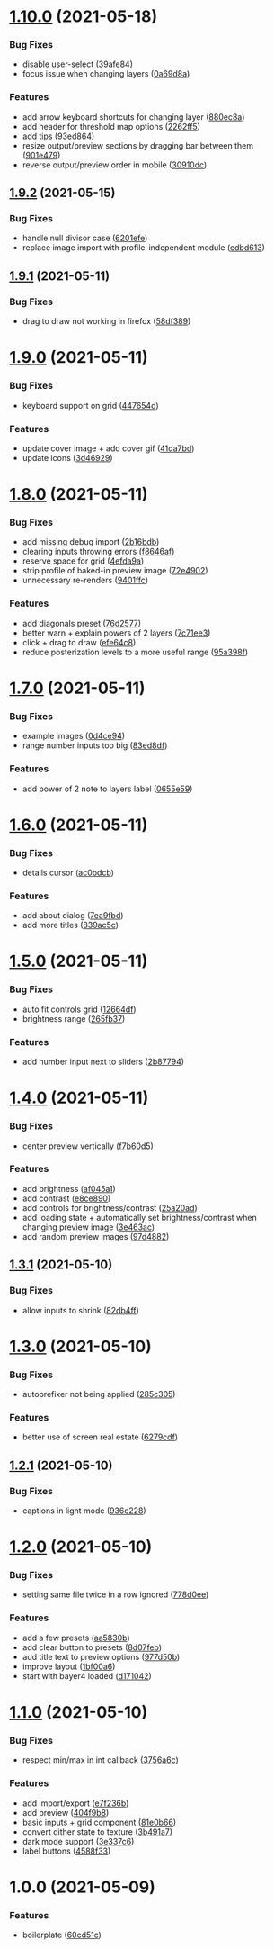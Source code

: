 # [1.10.0](https://github.com/seleb/ordered-dither-maker/compare/v1.9.2...v1.10.0) (2021-05-18)


### Bug Fixes

* disable user-select ([39afe84](https://github.com/seleb/ordered-dither-maker/commit/39afe84467c6257aa6774727e10e21e3bed89717))
* focus issue when changing layers ([0a69d8a](https://github.com/seleb/ordered-dither-maker/commit/0a69d8ae4728b3a309e2b2cb82be3f60f50ae5de))


### Features

* add arrow keyboard shortcuts for changing layer ([880ec8a](https://github.com/seleb/ordered-dither-maker/commit/880ec8aedc7f3f3ad73aa5734b76b2c3a4275ad2))
* add header for threshold map options ([2262ff5](https://github.com/seleb/ordered-dither-maker/commit/2262ff575c421ead3add254017bbb23c20ed06ac))
* add tips ([93ed864](https://github.com/seleb/ordered-dither-maker/commit/93ed8646eb38448632657ec8e31a55b325031d70))
* resize output/preview sections by dragging bar between them ([901e479](https://github.com/seleb/ordered-dither-maker/commit/901e4798ebd2676bc56977eb099784ad8e536206))
* reverse output/preview order in mobile ([30910dc](https://github.com/seleb/ordered-dither-maker/commit/30910dc9cb41b97ee7384b958991851d18a80c2c))

## [1.9.2](https://github.com/seleb/ordered-dither-maker/compare/v1.9.1...v1.9.2) (2021-05-15)


### Bug Fixes

* handle null divisor case ([6201efe](https://github.com/seleb/ordered-dither-maker/commit/6201efe713dd89475ba8a92ae32c9517c8615082))
* replace image import with profile-independent module ([edbd613](https://github.com/seleb/ordered-dither-maker/commit/edbd6139ba2a82d4d93acc0ed4bc5e22c9e043fe))

## [1.9.1](https://github.com/seleb/ordered-dither-maker/compare/v1.9.0...v1.9.1) (2021-05-11)


### Bug Fixes

* drag to draw not working in firefox ([58df389](https://github.com/seleb/ordered-dither-maker/commit/58df3894e7cc95e50fbf978e45cc3e408946e0f0))

# [1.9.0](https://github.com/seleb/ordered-dither-maker/compare/v1.8.0...v1.9.0) (2021-05-11)


### Bug Fixes

* keyboard support on grid ([447654d](https://github.com/seleb/ordered-dither-maker/commit/447654dc9148067e66b9111a98199e930cff5fbd))


### Features

* update cover image + add cover gif ([41da7bd](https://github.com/seleb/ordered-dither-maker/commit/41da7bd759f6650a5db105c65811bfe37ffef8c2))
* update icons ([3d46929](https://github.com/seleb/ordered-dither-maker/commit/3d46929d5714895e3c15403f51a35b12874e37a9))

# [1.8.0](https://github.com/seleb/ordered-dither-maker/compare/v1.7.0...v1.8.0) (2021-05-11)


### Bug Fixes

* add missing debug import ([2b16bdb](https://github.com/seleb/ordered-dither-maker/commit/2b16bdb3955f4bb89040ae9418e24beae71129af))
* clearing inputs throwing errors ([f8646af](https://github.com/seleb/ordered-dither-maker/commit/f8646af8f3df5920628237ff2ce62a0ca78a4fa8))
* reserve space for grid ([4efda9a](https://github.com/seleb/ordered-dither-maker/commit/4efda9add92cd30bd7447ce7882c80abe7d49d40))
* strip profile of baked-in preview image ([72e4902](https://github.com/seleb/ordered-dither-maker/commit/72e4902621a7d7f441e415cb197988bba0811af3))
* unnecessary re-renders ([9401ffc](https://github.com/seleb/ordered-dither-maker/commit/9401ffcfddf3ad018905cdcbac5b6b382577f979))


### Features

* add diagonals preset ([76d2577](https://github.com/seleb/ordered-dither-maker/commit/76d257753d8d2e84e2478976845033b3cc87d906))
* better warn + explain powers of 2 layers ([7c71ee3](https://github.com/seleb/ordered-dither-maker/commit/7c71ee3b3eec533b5d57973e4a9de099752203ee))
* click + drag to draw ([efe64c8](https://github.com/seleb/ordered-dither-maker/commit/efe64c849bcf6adaea7edbaee484da697b769ff9))
* reduce posterization levels to a more useful range ([95a398f](https://github.com/seleb/ordered-dither-maker/commit/95a398f11b310a52cdd7fe5720b2f5b6cf06cf02))

# [1.7.0](https://github.com/seleb/ordered-dither-maker/compare/v1.6.0...v1.7.0) (2021-05-11)


### Bug Fixes

* example images ([0d4ce94](https://github.com/seleb/ordered-dither-maker/commit/0d4ce9419004bd02c385bffd29a388a17e70c51a))
* range number inputs too big ([83ed8df](https://github.com/seleb/ordered-dither-maker/commit/83ed8df56c0e1cff042663079d88281d454a7094))


### Features

* add power of 2 note to layers label ([0655e59](https://github.com/seleb/ordered-dither-maker/commit/0655e59bfa165ad6fbc671be58f5e1a87957684c))

# [1.6.0](https://github.com/seleb/ordered-dither-maker/compare/v1.5.0...v1.6.0) (2021-05-11)


### Bug Fixes

* details cursor ([ac0bdcb](https://github.com/seleb/ordered-dither-maker/commit/ac0bdcb24be72253c33fbfdd26eb4bac5d5419f2))


### Features

* add about dialog ([7ea9fbd](https://github.com/seleb/ordered-dither-maker/commit/7ea9fbdbfabf3c35ac51c231bf8d385fa0d232d6))
* add more titles ([839ac5c](https://github.com/seleb/ordered-dither-maker/commit/839ac5cfdbc2e72d138aec99cfa4c77360f7ac71))

# [1.5.0](https://github.com/seleb/ordered-dither-maker/compare/v1.4.0...v1.5.0) (2021-05-11)


### Bug Fixes

* auto fit controls grid ([12664df](https://github.com/seleb/ordered-dither-maker/commit/12664df6b810660cf51f149ddb56c7b0c6ccd45f))
* brightness range ([265fb37](https://github.com/seleb/ordered-dither-maker/commit/265fb373d96113582d6277fca10ac5b42e84970a))


### Features

* add number input next to sliders ([2b87794](https://github.com/seleb/ordered-dither-maker/commit/2b87794e3d01d3e72932c9e081850bd5ce9e7b9c))

# [1.4.0](https://github.com/seleb/ordered-dither-maker/compare/v1.3.1...v1.4.0) (2021-05-11)


### Bug Fixes

* center preview vertically ([f7b60d5](https://github.com/seleb/ordered-dither-maker/commit/f7b60d51e54dc70f9c4478325c459766b343592c))


### Features

* add brightness ([af045a1](https://github.com/seleb/ordered-dither-maker/commit/af045a1f04f42c54808c8a3480ac65b8f8b5adb2))
* add contrast ([e8ce890](https://github.com/seleb/ordered-dither-maker/commit/e8ce890c83fefb2413ba38f3a2dbd882fad65bd9))
* add controls for brightness/contrast ([25a20ad](https://github.com/seleb/ordered-dither-maker/commit/25a20adac3ac6c4bb3a3949619b38fed4d0639ff))
* add loading state + automatically set brightness/contrast when changing preview image ([3e463ac](https://github.com/seleb/ordered-dither-maker/commit/3e463ac7ce46e13c299f19263c4dffef760151b2))
* add random preview images ([97d4882](https://github.com/seleb/ordered-dither-maker/commit/97d4882622d7969e5af73d002ac4485c888ad47a))

## [1.3.1](https://github.com/seleb/ordered-dither-maker/compare/v1.3.0...v1.3.1) (2021-05-10)


### Bug Fixes

* allow inputs to shrink ([82db4ff](https://github.com/seleb/ordered-dither-maker/commit/82db4ffbbbc1517626f59f90fffe17236cdbe34e))

# [1.3.0](https://github.com/seleb/ordered-dither-maker/compare/v1.2.1...v1.3.0) (2021-05-10)


### Bug Fixes

* autoprefixer not being applied ([285c305](https://github.com/seleb/ordered-dither-maker/commit/285c30521ce687790ecd98a03034eb057f469237))


### Features

* better use of screen real estate ([6279cdf](https://github.com/seleb/ordered-dither-maker/commit/6279cdfe155ff929a70592b669f149c55ca0283e))

## [1.2.1](https://github.com/seleb/ordered-dither-maker/compare/v1.2.0...v1.2.1) (2021-05-10)


### Bug Fixes

* captions in light mode ([936c228](https://github.com/seleb/ordered-dither-maker/commit/936c2280663d04a6f9f199168a95c31fe7080934))

# [1.2.0](https://github.com/seleb/ordered-dither-maker/compare/v1.1.0...v1.2.0) (2021-05-10)


### Bug Fixes

* setting same file twice in a row ignored ([778d0ee](https://github.com/seleb/ordered-dither-maker/commit/778d0ee57e3105be28350482687662d3d5d92c99))


### Features

* add a few presets ([aa5830b](https://github.com/seleb/ordered-dither-maker/commit/aa5830b595bfb8d7448d94ba91e5758bdbe507b9))
* add clear button to presets ([8d07feb](https://github.com/seleb/ordered-dither-maker/commit/8d07feb1007d674dcd3799de85a15d479699ae28))
* add title text to preview options ([977d50b](https://github.com/seleb/ordered-dither-maker/commit/977d50bb066a56246eaaa95ef7a69465d4c572f6))
* improve layout ([1bf00a6](https://github.com/seleb/ordered-dither-maker/commit/1bf00a60ec897a116604c081f2609852ea70905a))
* start with bayer4 loaded ([d171042](https://github.com/seleb/ordered-dither-maker/commit/d1710420f7655bdd6b27efdee5e63f9dbcbffd6b))

# [1.1.0](https://github.com/seleb/ordered-dither-maker/compare/v1.0.0...v1.1.0) (2021-05-10)


### Bug Fixes

* respect min/max in int callback ([3756a6c](https://github.com/seleb/ordered-dither-maker/commit/3756a6cd4fb039ce60d422ae73d49c404c858b2f))


### Features

* add import/export ([e7f236b](https://github.com/seleb/ordered-dither-maker/commit/e7f236ba401c73af92f2a68f079ebb0348bba36c))
* add preview ([404f9b8](https://github.com/seleb/ordered-dither-maker/commit/404f9b895a856506071d36236b4222345d0b77b5))
* basic inputs + grid component ([81e0b66](https://github.com/seleb/ordered-dither-maker/commit/81e0b669b3d0c64f612a9643b041d94415c4a476))
* convert dither state to texture ([3b491a7](https://github.com/seleb/ordered-dither-maker/commit/3b491a7a1def82db79a6c622085c72862f57f15f))
* dark mode support ([3e337c6](https://github.com/seleb/ordered-dither-maker/commit/3e337c6f57acb7d62207dfc90e7120323ea8bb94))
* label buttons ([4588f33](https://github.com/seleb/ordered-dither-maker/commit/4588f3325a45979b471a9ffa198fcd80c15c2e8f))

# 1.0.0 (2021-05-09)


### Features

* boilerplate ([60cd51c](https://github.com/seleb/ordered-dither-maker/commit/60cd51ce5c6c6fa8647e9f69fff0c54b1d17780c))
